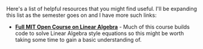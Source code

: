 Here's a list of helpful resources that you might find useful. I'll be expanding this list as the semester goes on and I have more such links:


* **[Full MIT Open Course on Linear Algebra](https://ocw.mit.edu/courses/mathematics/18-06-linear-algebra-spring-2010/)** - Much of this course builds code to solve Linear Algebra style equations so this might be worth taking some time to gain a basic understanding of.
